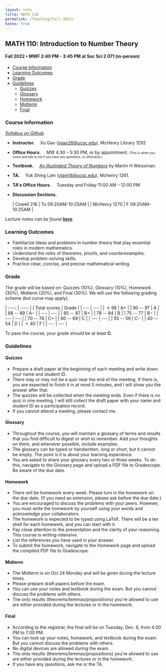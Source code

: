 ```yaml
---
layout: note
title: MATH 110
permalink: /Teaching/Fall-2022/
katex: true
---
```


## MATH 110: Introduction to Number Theory<!-- omit from toc --> 

#### Fall 2022 • MWF 2:40 PM - 3:45 PM at Soc Sci 2 071 (in-person)<!-- omit from toc --> 


- [Course Information](#course-information)
- [Learning Outcomes](#learning-outcomes)
- [Grade](#grade)
- [Guidelines](#guidelines)
	- [Quizzes](#quizzes)
	- [Glossary](#glossary)
	- [Homework](#homework)
	- [Midterm](#midterm)
	- [Final](#final)



### Course Information
[*Syllabus on Github*](https://github.com/GauSyu/MathTeachingMaterials/blob/main/Fall%202022%20MATH%20110%20UCSC/Syllabus.pdf)

  - **Instructor.**&emsp; Xu Gao (<xgao26@ucsc.edu>), McHenry Library 1292

  - **Office Hours.**&emsp; MW 4:30 – 5:30 PM, or by appointment. <font size="1">(This is when you come and talk to me if you have any questions, or otherwise.)</font> 

  - **Textbook.**&emsp; [*An Illustrated Theory of Numbers*](http://illustratedtheoryofnumbers.com/) by Martin H Weissman.

  - **TA.**&emsp; Yuk Shing Lam (<ylam14@ucsc.edu>), Mchenry 1261. 

  - **TA's Office Hours.**&emsp; Tuesday and Friday 11:00 AM – 12:00 PM

  - **Discussion Sections.**

    | Cowell 216 | Tu 09:20AM-10:25AM |
    | McHenry 1270 | F 09:20AM-10:25AM |


*Lecture notes can be found [**here**](https://github.com/GauSyu/MathTeachingMaterials/tree/main/Fall%202022%20MATH%20110%20UCSC/Lecture%20Notes).*

### Learning Outcomes
  - Familiarize Ideas and problems in number theory that play essential roles in modern mathematics.
  - Understand the roles of theorems, proofs, and counterexamples. 
  - Develop problem-solving skills.
  - Practice clear, concise, and precise mathematical writing.


### Grade
The grade will be based on: Quizzes (10%), Glossary
(10%), Homework (30%), Midterm (20%), and Final (30%). 
We will use the following grading scheme (but curve may apply).

| :---: | :---: |
| Total scores | Grade |
| --- | --- |
| $\geqslant 98$ | A$+$ |
| $90$ -- $97$ | A |
| $88$ -- $89$ | A$-$ |
| --- | --- |
| $85$ -- $87$ | B$+$ |
| $78$ -- $84$ | B |
| $75$ -- $77$ | B$-$ |
| --- | --- |
| $70$ -- $74$ | C$+$ |
| $60$ -- $69$ | C |
| --- | --- |
| $55$ -- $59$ | C$-$ |
| $40$ -- $54$ | D |
| $< 40$ | F |
| --- | --- |


To pass the course, your grade should be at least **C**.



### Guidelines
#### Quizzes
- Prepare a draft paper at the beginning of each meeting and write down your name and student ID.
- There may or may not be a quiz near the end of the meeting. If there is, you are expected to finish it in at most 5 minutes, and I will show you the answer after that.
- The quizzes will be collected when the meeting ends. Even if there is no quiz in one meeting, I will still collect the draft paper with your name and student ID as a participation record. 
- If you cannot attend a meeting, please contact me. 

#### Glossary
- Throughout the course, you will maintain a glossary of terms and results that you find difficult to digest or wish to remember. Add your thoughts on them, and whenever possible, include examples.
- The glossary can be typed or handwritten, long or short, but it cannot be empty. The point is it is about your learning experience. 
- You are asked to share your glossary every two or three weeks. To do this, navigate to the Glossary page and upload a PDF file to Gradescope. Be aware of the due date.

#### Homework
- There will be homework every week. Please turn in the homework on the due date. (If you need an extension, please ask before the due date.)
- You are encouraged to discuss the problems with your peers. However, you must write the homework by yourself using your words and acknowledge your collaborators.
- The homework is expected to be typed using LaTeX. There will be a tex shell for each homework, and you can start with it.
- Pay close attention to the presentation and the clarity of your reasoning. This course is writing-intensive.
- List the references you have used in your answer.
- To submit the homework, navigate to the Homework page and upload the compiled PDF file to Gradescope.

#### Midterm
- The Midterm is on Oct 24 Monday and will be given during the lecture times. 
- Please prepare draft papers before the exam.
- You can use your notes and textbook during the exam. But you cannot discuss the problems with others.
- The only results (theorems/lemmas/propositions) you're allowed to use are either provided during the lectures or in the homework.


#### Final
- According to the registrar, the final will be on Tuesday, Dec. 6, from 4:00 PM to 7:00 PM.
- You can look up your notes, homework, and textbook during the exam. But you cannot discuss the problems with others.
- No digital devices are allowed during the exam.
- The only results (theorems/lemmas/propositions) you're allowed to use are either provided during the lectures or in the homework.
- If you have any questions, ask me or the TA.